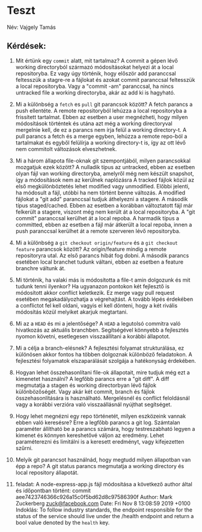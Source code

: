 # Teszt

Név: Vajgely Tamás 

## Kérdések:

1. Mit értünk egy `commit` alatt, mit tartalmaz?
A commit a gépen lévő working directoryból származó módosításokat helyezi át a local repositoryba. Ez vagy úgy történik, hogy először add paranccsal feltesszük a stagre-re a fájlokat és azokat commit paranccsal feltesszük a local repositoryba. Vagy a "commit -am" paranccsal, ha nincs untracked file a working directoryba, akár az add ki is hagyható.  
1. Mi a különbség a `fetch` es `pull` git parancsok között?
A fetch parancs a push ellentéte. A remote repositoryból lehúzza a local repositoryba a frissített tartalmat. Ebben az esetben a user megnézheti, hogy milyen módosítások történtek és utána azt még a working directoryval mergelnie kell, de ez a parancs nem írja felül a working directory-t. A pull parancs a fetch és a merge egyben, lehúzza a remote repo-ból a tartalmakat és egyből felülírja a working directory-t is, így az ott lévő nem commitolt változások elveszhetnek. 
1. Mi a három állapota file-oknak git szempontjából, milyen parancsokkal mozgatjuk ezek között?
A nulladik típus az untracked, ebben az esetben olyan fájl van working directoryba, amelyről még nem készült snapshot, így a módosítások nem az kerülnek naplózásra
A tracked fájlok közül az első megkülönböztetés lehet modified vagy unmodified. Előbbi jelenti, ha módosult a fájl, utóbbi ha nem történt benne változás. A modified fájlokat a "git add" paranccsal tudjuk áthelyezni a stagere. 
A második típus staged/cached. Ebben az esetben a korábban változtatott fájl már felkerült a stagere, viszont még nem került át a local repositoryba. A "git commit" paranccsal kerülhet át a local repoba.
A harmadik típus a committed, ebben az esetben a fájl már átkerült a local repoba, innen a push paranccsal kerülhet át a remote szerveren lévő repositoryba.   
1. Mi a különbség a `git checkout origin/feature` és a `git checkout feature` parancsok között?
Az origin/feature mindig a remote repositoryra utal. Az első parancs hibát fog dobni. A második parancs esetében local branchet tudunk váltani, ebben az esetben a feature branchre váltunk át.
1. Mi történik, ha valaki más is módosította a file-t amin dolgozunk és mit tudunk tenni ilyenkor?
Ha ugyanazon pontokon két fejlesztő is módosított akkor conflict keletkezik. Ez merge vagy pull request esetében megakadályozhatja a végrehajtást. A tovább lépés érdekében a conflictot fel kell oldani, vagyis el kell dönteni, hogy a két rivális módosítás közül melyiket akarjuk megtartani.
1. Mi az a `HEAD` és mi a jelentősége?
A `HEAD` a legutolsó commitra való hivatkozás az aktuális branchben. Segítségével könnyebb a fejlesztés nyomon követni, esetlegesen visszaállítani a korábbi állapotot. 
1. Mi a célja a branch-elésnek?
A fejlesztési folyamat strukturálása, ez különösen akkor fontos ha többen dolgoznak különböző feladatokon. A fejlesztési folyamatok elszaparálását szolgája a hatékonyság érdekében. 
1. Hogyan lehet összehasonlítani file-ok állapotait, mire tudjuk még ezt a kimenetet használni?
A legfőbb parancs erre a "git diff". A diff megmutatja a stagen és working directorbyan lévő fájlok különbözőségét. Vagy akár két commit, branch és fájlok összehasonlítására is használható. Mergelésnél és conflict feloldásnál vagy a korábbi verzióra való visszaállásnál nyújthat segítséget.  
1. Hogy lehet megnézni egy repo történetét, milyen eszközeink vannak ebben való keresésre?
Erre a legfőbb parancs a git log. Számtalan paraméter állítható be a parancs számára, hogy testreszabható legyen a kimenet és könnyen kereshetővé váljon az eredmény. Lehet paraméterezni és limitálni is a keresett eredményt, vagy kifejezetten szűrni. 
1. Melyik git parancsot használnád, hogy megtudd milyen állapotban van épp a repo?
A git status parancs megmutatja a working directory és local repository állapotát.

2. feladat:
A node-express-app.js fájl módosítása a következő author által és időpontban történt: 
commit aee7423746366c926a15c0f5bd62d8c97586390f
Author: Mark Zuckerberg <zuck@facebook.com>
Date:   Fri Nov 8 13:08:59 2019 +0100
Indoklás:
    To follow industry standards, the endpoint responsible for the status of
    the service should live under the /health endpoint and return a bool
    value denoted by the `health` key.

